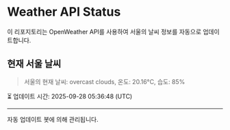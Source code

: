 
# Weather API Status

이 리포지토리는 OpenWeather API를 사용하여 서울의 날씨 정보를 자동으로 업데이트합니다.

## 현재 서울 날씨
> 서울의 현재 날씨: overcast clouds, 온도: 20.16°C, 습도: 85%

⏳ 업데이트 시간: 2025-09-28 05:36:48 (UTC)

---
자동 업데이트 봇에 의해 관리됩니다.
